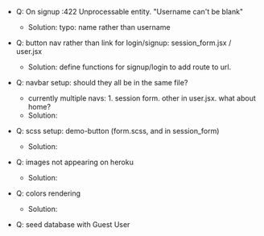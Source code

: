 - Q: On signup :422 Unprocessable entity. "Username can't be blank"
  * Solution: typo: name rather than username

- Q: button nav rather than link for login/signup: session_form.jsx / user.jsx
  * Solution: define functions for signup/login to add route to url.

- Q: navbar setup: should they all be in the same file?
  - currently multiple navs: 1. session form. other in user.jsx. what about home?
  * Solution:

- Q: scss setup: demo-button (form.scss, and in session_form)
  * Solution:

- Q: images not appearing on heroku
  * Solution:

- Q: colors rendering
  * Solution:

- Q: seed database with Guest User
